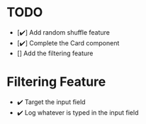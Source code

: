 # TODO

- [✔️] Add random shuffle feature
- [✔️] Complete the Card component
- [] Add the filtering feature

# Filtering Feature

- ✔️ Target the input field
- ✔️ Log whatever is typed in the input field
